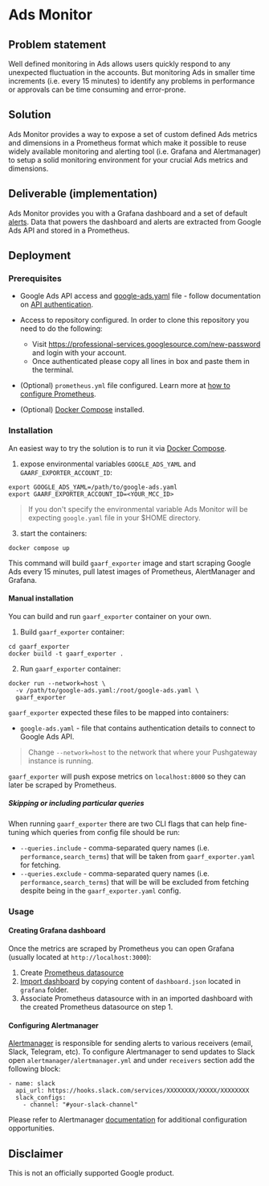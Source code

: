 # Ads Monitor

## Problem statement

Well defined monitoring in Ads allows users quickly respond to any unexpected
fluctuation in the accounts. But monitoring Ads in smaller time increments (i.e.
every 15 minutes) to identify any problems in performance or approvals can be
time consuming and error-prone.

## Solution

Ads Monitor provides a way to expose a set of custom defined Ads metrics and
dimensions in a Prometheus format which make it possible to reuse widely
available monitoring and alerting tool (i.e. Grafana and Alertmanager) to setup
a solid monitoring environment for your crucial Ads metrics and dimensions.

## Deliverable (implementation)

Ads Monitor provides you with a Grafana dashboard and a set of default [alerts](prometheus/alerts.yml).
Data that powers the dashboard and alerts are extracted from Google Ads API and
stored in a Prometheus.

## Deployment

### Prerequisites

* Google Ads API access and [google-ads.yaml](https://github.com/google/ads-api-report-fetcher/blob/main/docs/how-to-authenticate-ads-api.md#setting-up-using-google-adsyaml) file - follow documentation on [API authentication](https://github.com/google/ads-api-report-fetcher/blob/main/docs/how-to-authenticate-ads-api.md).
* Access to repository configured. In order to clone this repository you need
to do the following:

  *   Visit https://professional-services.googlesource.com/new-password and login with your account.
  *   Once authenticated please copy all lines in box and paste them in the terminal.
* (Optional) `prometheus.yml` file configured. Learn more at [how to configure Prometheus](docs/how-to-configure-prometheus.md).
* (Optional) [Docker Compose](https://docs.docker.com/compose/install/) installed.


### Installation

An easiest way to try the solution is to run it via [Docker Compose](https://docs.docker.com/compose/install/).

1. expose environmental variables `GOOGLE_ADS_YAML` and `GAARF_EXPORTER_ACCOUNT_ID`:

```
export GOOGLE_ADS_YAML=/path/to/google-ads.yaml
export GAARF_EXPORTER_ACCOUNT_ID=<YOUR_MCC_ID>
```
> If you don't specify the environmental variable Ads Monitor will be expecting `google.yaml` file in your $HOME directory.

3. start the containers:

```
docker compose up
```

This command will build `gaarf_exporter` image and start scraping Google Ads every 15 minutes,
pull latest images of Prometheus, AlertManager and Grafana.


#### Manual installation

You can build and run `gaarf_exporter` container on your own.

1. Build `gaarf_exporter` container:

```
cd gaarf_exporter
docker build -t gaarf_exporter .
```

2. Run `gaarf_exporter` container:

```
docker run --network=host \
  -v /path/to/google-ads.yaml:/root/google-ads.yaml \
  gaarf_exporter
```

`gaarf_exporter` expected these files to be mapped into containers:

* `google-ads.yaml` - file that contains authentication details to connect to Google Ads API.

> Change `--network=host` to the network that where your Pushgateway instance is running.

`gaarf_exporter` will push expose metrics on `localhost:8000` so they can later be scraped by Prometheus.

##### Skipping or including particular queries

When running `gaarf_exporter` there are two CLI flags that can help fine-tuning
which queries from config file should be run:

* `--queries.include` - comma-separated query names (i.e. `performance,search_terms`) that will be taken from `gaarf_exporter.yaml` for fetching.
* `--queries.exclude` - comma-separated query names (i.e. `performance,search_terms`) that will be will be excluded from fetching despite being in the `gaarf_exporter.yaml` config.

### Usage

#### Creating Grafana dashboard

Once the metrics are scraped by Prometheus you can open Grafana
(usually located at `http://localhost:3000`):

1. Create [Prometheus datasource](https://prometheus.io/docs/visualization/grafana/#creating-a-prometheus-data-source)
2. [Import dashboard](https://grafana.com/docs/grafana/latest/dashboards/manage-dashboards/#import-a-dashboard) by copying content of `dashboard.json` located in `grafana` folder.
3. Associate Prometheus datasource with in an imported dashboard with the created Prometheus datasource on step 1.


#### Configuring Alertmanager

[Alertmanager](https://prometheus.io/docs/alerting/latest/alertmanager/) is responsible for sending alerts to various receivers (email, Slack, Telegram, etc).
To configure Alertmanager to send updates to Slack open `alertmanager/alertmanager.yml` and under `receivers` section add the following block:

```
- name: slack
  api_url: https://hooks.slack.com/services/XXXXXXXX/XXXXX/XXXXXXXX
  slack_configs:
    - channel: "#your-slack-channel"
```

Please refer to Alertmanager [documentation](https://prometheus.io/docs/alerting/latest/configuration/)
for additional configuration opportunities.

## Disclaimer
This is not an officially supported Google product.
